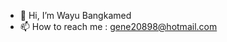 - 👋 Hi, I’m Wayu Bangkamed
- 📫 How to reach me : gene20898@hotmail.com

<!---
gene20898/gene20898 is a ✨ special ✨ repository because its `README.md` (this file) appears on your GitHub profile.
You can click the Preview link to take a look at your changes.
--->
